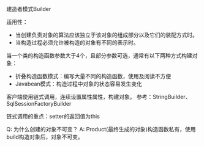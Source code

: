 建造者模式Builder

适用性：
- 当创建负责对象的算法应该独立于该对象的组成部分以及它们的装配方式时。
- 当构造过程必须允许被构造的对象有不同的表示时。

当一个类的构造函数参数大于4个，且部分参数可选，通常有以下两种方式构建对象：
- 折叠构造函数模式：编写大量不同的构造函数，使用及阅读不方便
- Javabean模式：构造过程中对象的状态容易发生变化


客户端使用链式调用，连续设置属性属性，构建对象。
参考：StringBuilder、SqlSessionFactoryBuilder

链式调用的重点：setter的返回值为this

Q: 为什么创建的对象不可变？
A: Product(最终生成的对象)构造函数私有，使用build构造对象后，对象不可变。


